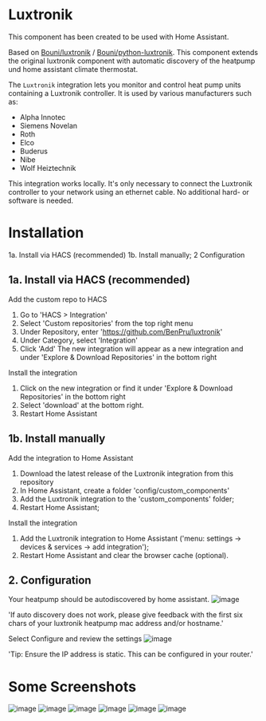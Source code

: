 # Luxtronik

This component has been created to be used with Home Assistant.

Based on [Bouni/luxtronik](https://github.com/Bouni/luxtronik) / [Bouni/python-luxtronik](https://github.com/Bouni/python-luxtronik). This component extends the original luxtronik component with automatic discovery of the heatpump und home assistant climate thermostat.

The `Luxtronik` integration lets you monitor and control heat pump units containing a Luxtronik controller. It is used by various manufacturers such as:

- Alpha Innotec
- Siemens Novelan
- Roth
- Elco
- Buderus
- Nibe
- Wolf Heiztechnik

This integration works locally. It's only necessary to connect the Luxtronik controller to your network using an ethernet cable. No additional hard- or software is needed.

# Installation

1a. Install via HACS (recommended) 
1b. Install manually;
2 Configuration

## 1a. Install via HACS (recommended)

Add the custom repo to HACS
1. Go to 'HACS > Integration'
2. Select 'Custom repositories' from the top right menu
3. Under Repository, enter 'https://github.com/BenPru/luxtronik'
4. Under Category, select 'Integration'
5. Click 'Add'
The new integration will appear as a new integration and under 'Explore & Download Repositories' in the bottom right

Install the integration
1. Click on the new integration or find it under 'Explore & Download Repositories' in the bottom right
2. Select 'download' at the bottom right.
3. Restart Home Assistant

## 1b. Install manually

Add the integration to Home Assistant
1. Download the latest release of the Luxtronik integration from this repository
2. In Home Assistant, create a folder 'config/custom_components'
3. Add the Luxtronik integration to the 'custom_components' folder;
4. Restart Home Assistant;

Install the integration
1. Add the Luxtronik integration to Home Assistant ('menu: settings -> devices & services -> add integration');
2. Restart Home Assistant and clear the browser cache (optional).

## 2. Configuration
Your heatpump should be autodiscovered by home assistant.
![image](https://user-images.githubusercontent.com/5879533/178813978-bd8f13ff-ed27-4fa8-bfd0-6ff86a6e9786.png)

'If auto discovery does not work, please give feedback with the first six chars of your luxtronik heatpump mac address and/or hostname.'

Select Configure and review the settings 
![image](https://user-images.githubusercontent.com/5879533/178814105-1dfc9445-1591-417b-9162-0b9f341cd0b2.png)

'Tip: Ensure the IP address is static. This can be configured in your router.'

# Some Screenshots
![image](https://user-images.githubusercontent.com/32298537/178588098-09e960f0-f849-475c-9afa-cf4a78e5d76d.png)
![image](https://user-images.githubusercontent.com/32298537/178588218-56f914f0-1ec5-4851-84ff-1d53bf8d4c1d.png)
![image](https://user-images.githubusercontent.com/32298537/178588500-2ec97e7f-c542-492c-9db0-3fcb68e1fe5c.png)
![image](https://user-images.githubusercontent.com/32298537/178588584-3a1004ff-dc8f-47bf-9c32-1d9aae0a3aeb.png)
![image](https://user-images.githubusercontent.com/32298537/178588670-0af53cc6-086d-4545-b3d0-0208043c188f.png)
![image](https://user-images.githubusercontent.com/32298537/178588738-6588f1c8-1840-4961-a4f8-c956df5f600c.png)
